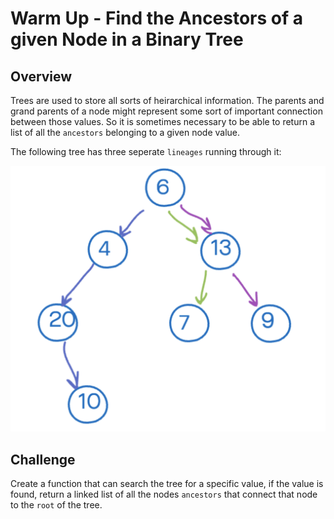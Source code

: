 # Warm Up - Find the Ancestors of a given Node in a Binary Tree

## Overview

Trees are used to store all sorts of heirarchical information.  The parents and grand parents of a node might represent some sort of important connection between those values.  So it is sometimes necessary to be able to return a list of all the `ancestors` belonging to a given node value.

The following tree has three seperate `lineages` running through it:

![tree  anceestors](./tree-ancestors.png)

## Challenge

Create a function that can search the tree for a specific value, if the value is found, return a linked list of all the nodes `ancestors`  that connect that node to the `root` of the tree.
